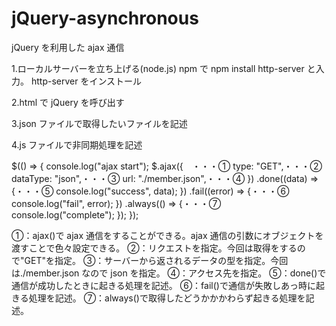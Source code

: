 # jQuery-asynchronous

jQuery を利用した ajax 通信

1.ローカルサーバーを立ち上げる(node.js)
npm で npm install http-server と入力。 http-server をインストール

2.html で jQuery を呼び出す

3.json ファイルで取得したいファイルを記述

4.js ファイルで非同期処理を記述

$(() => {
console.log("ajax start");
$.ajax({　・・・①
type: "GET",・・・②
dataType: "json",・・・③
url: "./member.json",・・・④
})
.done((data) => {・・・⑤
console.log("success", data);
})
.fail((error) => {・・・⑥
console.log("fail", error);
})
.always(() => {・・・⑦
console.log("complete");
});
});

①：ajax()で ajax 通信をすることができる。ajax 通信の引数にオブジェクトを渡すことで色々設定できる。
②：リクエストを指定。今回は取得をするので"GET"を指定。
③：サーバーから返されるデータの型を指定。今回は./member.json なので json を指定。
④：アクセス先を指定。
⑤：done()で通信が成功したときに起きる処理を記述。
⑥：fail()で通信が失敗しあっ時に起きる処理を記述。
⑦：always()で取得したどうかかかわらず起きる処理を記述。

